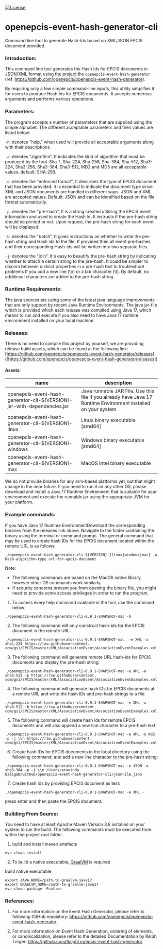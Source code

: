 [![License](https://img.shields.io/badge/License-Apache_2.0-blue.svg)](https://opensource.org/licenses/Apache-2.0)

# openepcis-event-hash-generator-cli

Command line tool to generate Hash-Ids based on XML/JSON EPCIS document provided.

### Introduction:

This command line tool generates the Hash Ids for EPCIS documents in JSON/XML format using the project the `openepcis-event-hash-generator` (ref: https://github.com/openepcis/openepcis-event-hash-generator).

By requiring only a few simple command-line inputs, this utility simplifies it for users to produce Hash Ids for EPCIS documents. It accepts numerous arguments and performs various operations.


### Parameters:

The program accepts a number of parameters that are supplied using the simple alphabet. The different acceptable parameters and their values are listed below:

`-h`: denotes "help," when used will provide all acceptable arguments along with their descriptions.

`-a`: denotes "algorithm", It indicates the kind of algorithm that must be produced by the tool. Sha-1, Sha-224, Sha-256, Sha-384, Sha-512, Sha3-224, Sha3-256, Sha3-384, Sha3-512, MD2 and MD5 are all acceptable values. default: SHA-256.

`-e`: denotes the "enforced format", It describes the type of EPCIS document that has been provided. It is essential to indicate the document type since XML and JSON documents are handled in different ways. JSON and XML are accepted values. Default: JSON and can be identified based on the file format automatically.

`-p`: denotes the "pre-hash", It is a string created utilizing the EPCIS event information and used to create the Hash Id. It instructs if the pre-hash string should be printed 
or not. Upon request, the pre-hash string for each event will be displayed.

`-b`: denotes the "batch", It gives instructions on whether to write the pre-hash string and Hash ids to the file. If provided then all event pre-hashes and their 
corresponding Hash-ids will be written into two separate files.

`-j`: denotes the "join". It's easy to beautify the pre-hash string by indicating whether to attach a certain string to the pre-hash. It could be simpler to discern between distinct properties in a pre-hash text to troubleshoot problems If you add a new line (\n) or a tab character (\t). By default, no additional characters are added to the pre-hash string.

### Runtime Requirements:

The java sources are using some of the latest java language improvements that are only support by recent Java Runtime Environments. The java jar-file which is provided which each release was compiled using Java 17, which means to run and execute it you also need to have Java 17 runtime environment installed on your local machine.  

### Releases:
There is no need to compile this project by yourself, we are providing release build assets, which can be found at the following link: 
[https://github.com/openepcis/openepcis-event-hash-generator/releases]([https://github.com/openepcis/openepcis-event-hash-generator/releases])

#### Assets:
| name | description |
|----------|-----------|
|openepcis-event-hash-generator-cli-${VERSION}-jar-with-dependencies.jar|Java runnable JAR File. Use this file if you already have Java 17 Runtime Environment installed on your system|
|openepcis-event-hash-generator-cli-${VERSION}-linux|Linux binary executable [amd64]|
|openepcis-event-hash-generator-cli-${VERSION}-windows| Windows binary executable [amd64]|
|openepcis-event-hash-generator-cli-${VERSION}-mac|MacOS Intel binary executable|

We do not provide binaries for any arm-based platforms yet, but that might change in the near future. 
If you need to run it on any other OS, please download and install a Java 17 Runtime Environment that is suitable for your environment and execute the runnable jar using the appropriate JVM for your platform.  

### Example commands:

If you have Java 17 Runtime EnvironmentDownload the corresponding binaries from the releases link above. Navigate to the folder containing the binary using the terminal or command prompt. The general command that may be used to create hash IDs for the EPCIS document located within the remote URL is as follows:
```
./openepcis-event-hash-generator-cli-${VERSION}-[linux|windows|mac] -a hash-algorithm-type url-for-epcis-document
```

Note: 
* The following commands are based on the MacOS native library, however other OS commands work similarly. 
* If security concerns prevent you from opening the binary file, you might need to provide some access privileges in order to run the program.

1. To access every help command available in the tool, use the command below:
```
./openepcis-event-hash-generator-cli-0.9.1-SNAPSHOT-mac -h
```

2. The following command will only construct hash-ids for the EPCIS document in the remote URL:
```
./openepcis-event-hash-generator-cli-0.9.1-SNAPSHOT-mac  -e XML -a sha1-224 https://raw.githubusercontent.
com/gs1/EPCIS/master/XML/AssociationEvent/AssociationEventExamples.xml
```

3. The following command will generate remote URL hash-ids for EPCIS documents and display the pre-hash string:
```
./openepcis-event-hash-generator-cli-0.9.1-SNAPSHOT-mac -e XML -a sha3-512 -p https://raw.githubusercontent.
com/gs1/EPCIS/master/XML/AssociationEvent/AssociationEventExamples.xml
```

4. The following command will generate hash IDs for EPCIS documents at a remote URL and write the hash IDs and pre-hash strings to a file:
```
./openepcis-event-hash-generator-cli-0.9.1-SNAPSHOT-mac -e XML -a sha3-512 -b https://raw.githubusercontent.
com/gs1/EPCIS/master/XML/AssociationEvent/AssociationEventExamples.xml
```

5. The following command will create hash ids for remote EPCIS documents and will also append a new line character to a pre-hash text:
 ```
./openepcis-event-hash-generator-cli-0.9.1-SNAPSHOT-mac -e XML -a md2 -p -j \\n https://raw.githubusercontent.
com/gs1/EPCIS/master/XML/AssociationEvent/AssociationEventExamples.xml
```

6. Create hash IDs for EPCIS documents in the local directory using the following command, and add a new line character to the pre-hash string:
```
./openepcis-event-hash-generator-cli-0.9.1-SNAPSHOT-mac -e JSON -a sha3-384 -p -j \\n /Users/aravinda.
baligab/GitHub/openepcis-event-hash-generator-cli/jsonFile.json
```

7. Create hash Ids by providing EPCIS document as text:
```
./openepcis-event-hash-generator-cli-0.9.1-SNAPSHOT-mac -e XML -
```
press enter and then paste the EPCIS document.

### Building From Source:

You need to have at least Apache Maven Version 3.8 installed on your system to run the build.
The following commands must be executed from within the project root folder.

1. build and install maven artefacts
```
mvn clean install
```

2. To build a native executable, [GraalVM](https://www.graalvm.org/) is required 

build native executable
```
export JAVA_HOME=/path-to-graalvm-java17
export GRAALVM_HOME=/path-to-graalvm-java17
mvn clean package -Pnative
```

### References:
1. For more information on the Event Hash Generator, please refer to following GitHub repository:
https://github.com/openepcis/openepcis-event-hash-generator.


2. For more information on Event Hash Generation, ordering of elements, or canonicalization, please refer to the detailed Documentation by Ralph Tröger: https://github.com/RalphTro/epcis-event-hash-generator